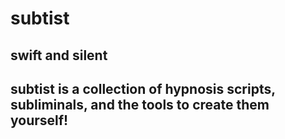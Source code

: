 # subtist
swift and silent
---------
## subtist is a collection of hypnosis scripts, subliminals, and the tools to create them yourself!